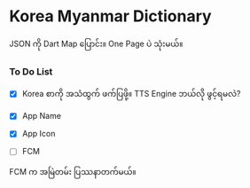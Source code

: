 # Korea Myanmar Dictionary


JSON ကို Dart Map ပြောင်း။
One Page ပဲ သုံးမယ်။


### To Do List

- [x] Korea စာကို အသံထွက် ဖက်ပြဖို့။ TTS Engine ဘယ်လို ဖွင့်ရမလဲ?
- [x] App Name
- [x] App Icon
- [ ] FCM



FCM က အမြဲတမ်း ပြဿနာတက်မယ်။
